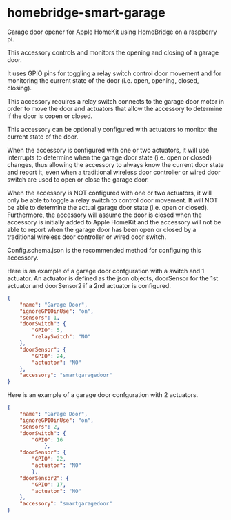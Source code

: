 # homebridge-smart-garage
 
Garage door opener for Apple HomeKit using HomeBridge on a raspberry pi.

This accessory controls and monitors the opening and closing of a garage door.

It uses GPIO pins for toggling a relay switch control door movement and for monitoring the current state of the door (i.e. open, opening, closed, closing).

This accessory requires a relay switch connects to the garage door motor in order to move the door and actuators that allow the accessory to determine if the door is copen or closed.

This accessory can be optionally configured with actuators to monitor the current state of the door. 

When the accessory is configured with one or two actuators, it will use interrupts to determine when the garage door state (i.e. open or closed) changes, thus allowing the accessory to always know the current door state and report it, even when a traditional wireless door controller or wired door switch are used to open or close the garage door.

When the accessory is NOT configured with one or two actuators, it will only be able to toggle a relay switch to control door movement. It will NOT be able to determine the actual garage door state (i.e. open or closed). Furthermore, the accessory will assume the door is closed when the accessory is initially added to Apple HomeKit and the accessory will not be able to report when the garage door has been open or closed by a traditional wireless door controller or wired door switch.

Config.schema.json is the recommended method for configuing this accessory.

Here is an example of a garage door confguration with a switch and 1 actuator. An actuator is defined as the json objects, doorSensor for the 1st actuator and doorSensor2 if a 2nd actuator is configured.
```json
{
    "name": "Garage Door",
    "ignoreGPIOinUse": "on",
    "sensors": 1,
    "doorSwitch": {
        "GPIO": 5,
        "relaySwitch": "NO"
    },
    "doorSensor": {
        "GPIO": 24,
        "actuator": "NO"
    },
    "accessory": "smartgaragedoor"
}
```
Here is an example of a garage door confguration with 2 actuators.
```json
{
    "name": "Garage Door",
    "ignoreGPIOinUse": "on",
    "sensors": 2,
    "doorSwitch": {
        "GPIO": 16
            },
    "doorSensor": {
        "GPIO": 22,
        "actuator": "NO"
        },
    "doorSensor2": {
        "GPIO": 17,
        "actuator": "NO"
    },
    "accessory": "smartgaragedoor"
}
```